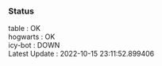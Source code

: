 ### Status


table : OK  
hogwarts : OK  
icy-bot : DOWN  
Latest Update : 2022-10-15 23:11:52.899406
